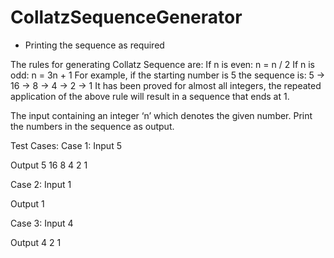 # CollatzSequenceGenerator
- Printing the sequence as required

The rules for generating Collatz Sequence are: If n is even: n = n / 2 If n is odd: n = 3n + 1 For example, if the starting number is 5 the sequence is: 5 -> 16 -> 8 -> 4 -> 2 -> 1 It has been proved for almost all integers, the repeated application of the above rule will result in a sequence that ends at 1.

The input containing an integer ‘n’ which denotes the given number. Print the numbers in the sequence as output.

Test Cases:
 Case 1:
 Input
 5
 
 Output
 5 16 8 4 2 1

 Case 2:
 Input
 1
 
 Output
 1 

 Case 3:
 Input
 4
 
 Output
 4 2 1

